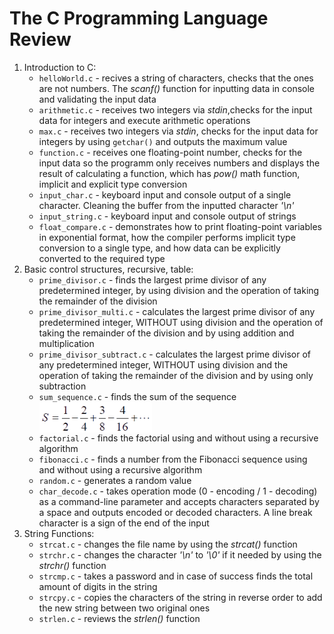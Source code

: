 <h1>The <strong>C</strong> Programming Language Review</h1>
<ol>
 <li>Introduction to C:
    <ul>
      <li><code>helloWorld.c</code> - recives a string of characters, checks that the ones are not numbers. The <em>scanf()</em> function for inputting data in console and validating the input data</li>
      <li><code>arithmetic.c</code> - receives two integers via <i>stdin</i>,checks for the input data for integers and execute arithmetic operations</li>
      <li><code>max.c</code> - receives two integers via <i>stdin</i>, checks for the input data for integers by using <code>getchar()</code>  and outputs the maximum value</li>
      <li><code>function.c</code> - receives one floating-point number, checks for the input data so the programm only receives numbers and displays the result of calculating a function, which has <i>pow()</i> math function, implicit and explicit type conversion</li>
      <li><code>input_char.c</code> - keyboard input and console output of a single character. Cleaning the buffer from the inputted character <em>'\n'</em></li>
      <li><code>input_string.c</code> - keyboard input and console output of strings</li>
      <li><code>float_compare.c</code> - demonstrates how to print floating-point variables in exponential format, how the compiler performs implicit type conversion to a single type, and how data can be explicitly converted to the required type</li>
    </ul>
 </li>
 <li>Basic control structures, recursive, table:
    <ul>
      <li><code>prime_divisor.c</code> - finds the largest prime divisor of any predetermined integer, by using division and the operation of taking the remainder of the division</li>
      <li><code>prime_divisor_multi.c</code> - calculates the largest prime divisor of any predetermined integer, WITHOUT using division and the operation of taking the remainder of the division and by using addition and multiplication</li>
      <li><code>prime_divisor_subtract.c</code> - calculates the largest prime divisor of any predetermined integer, WITHOUT using division and the operation of taking the remainder of the division and by using only subtraction</li>
      <li><code>sum_sequence.c</code> - finds the sum of the sequence <img src="misc/sequence.png" alt="The sum sequence" width="180" align="middle"> </li>
      <li><code>factorial.c</code> - finds the factorial using and without using a recursive algorithm</li>
      <li><code>fibonacci.c</code> - finds a number from the Fibonacci sequence using and without using a recursive algorithm</li>
      <li><code>random.c</code> - generates a random value</li>
      <li><code>char_decode.c</code> - takes operation mode (0 - encoding / 1 - decoding) as a command-line parameter and accepts characters separated by a space and outputs encoded or decoded characters. A line break character is a sign of the end of the input</li>
    </ul>
 </li>
 <li>String Functions:
    <ul>
      <li><code>strcat.c</code> - changes the file name by using the <em>strcat()</em> function</li>
      <li><code>strchr.c</code> - changes the character <em>'\n'</em> to <em>'\0'</em> if it needed by using the <em>strchr()</em> function</li>
      <li><code>strcmp.c</code> - takes a password and in case of success finds the total amount of digits in the string</li>
      <li><code>strcpy.c</code> - copies the characters of the string in reverse order to add the new string between two original ones</li>
      <li><code>strlen.c</code> - reviews the <em>strlen()</em> function</li>
    </ul>
 </li>
</ol> 
